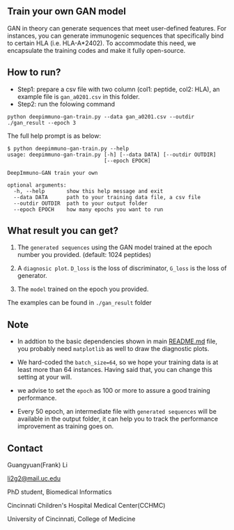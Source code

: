 ## Train your own GAN model

GAN in theory can generate sequences that meet user-defined features. For instances, you can generate immunogenic sequences that specifically bind to certain HLA (i.e. HLA-A*2402). To accommodate this need, we encapsulate the training codes and make it fully open-source.

## How to run?

- Step1: prepare a csv file with two column (col1: peptide, col2: HLA), an example file is `gan_a0201.csv` in this folder.
- Step2: run the folowing command
```shell
python deepimmuno-gan-train.py --data gan_a0201.csv --outdir ./gan_result --epoch 3
```

The full help prompt is as below:

```shell
$ ​python deepimmuno-gan-train.py --help
usage: deepimmuno-gan-train.py [-h] [--data DATA] [--outdir OUTDIR]
                               [--epoch EPOCH]

DeepImmuno-GAN train your own

optional arguments:
  -h, --help       show this help message and exit
  --data DATA      path to your training data file, a csv file
  --outdir OUTDIR  path to your output folder
  --epoch EPOCH    how many epochs you want to run
```

## What result you can get?

1. The `generated sequences` using the GAN model trained at the epoch number you provided. (default: 1024 peptides)

2. A `diagnosic plot`. `D_loss` is the loss of discriminator, `G_loss` is the loss of generator.

3. The `model` trained on the epoch you provided.

The examples can be found in `./gan_result` folder


## Note

- In addtion to the basic dependencies shown in main [README.md](https://github.com/frankligy/DeepImmuno) file, you probably need `matplotlib` as well to draw the diagnostic plots.

- We hard-coded the `batch_size=64`, so we hope your training data is at least more than 64 instances. Having said that, you can change this setting at your will.

- we advise to set the `epoch` as 100 or more to assure a good training performance.

- Every 50 epoch, an intermediate file with `generated sequences` will be available in the output folder, it can help you to track the performance improvement as training goes on.

## Contact

Guangyuan(Frank) Li

li2g2@mail.uc.edu

PhD student, Biomedical Informatics

Cincinnati Children's Hospital Medical Center(CCHMC)

University of Cincinnati, College of Medicine

